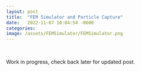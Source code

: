 ```yaml
---
layout: post
title:  "FEM Simulator and Particle Capture"
date:   2022-11-07 10:04:54 -0600
categories:
image: /assets/FEMSimulator/FEMSimulator.png
---
```


&nbsp;

Work in progress, check back later for updated post.